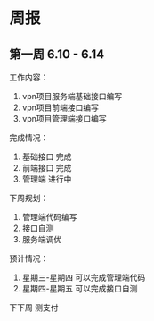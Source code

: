 # 周报

## 第一周 6.10 - 6.14

工作内容：

1. vpn项目服务端基础接口编写 
2. vpn项目前端接口编写
3. vpn项目管理端接口编写

完成情况：

1. 基础接口 完成
2. 前端接口 完成
3. 管理端 进行中

下周规划：

1. 管理端代码编写
2. 接口自测
3. 服务端调优

预计情况：
1. 星期三-星期四 可以完成管理端代码
2. 星期四-星期五 可以完成接口自测


下下周 测支付